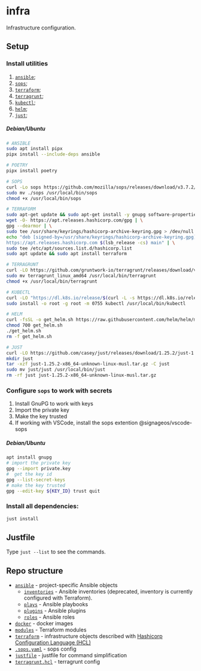 # infra

Infrastructure configuration.

## Setup

### Install utilities

1. [`ansible`](https://docs.ansible.com/ansible/latest/installation_guide/intro_installation.html);
2. [`sops`](https://github.com/mozilla/sops/releases/latest);
3. [`terraform`](https://developer.hashicorp.com/terraform/downloads);
4. [`terragrunt`](https://github.com/gruntwork-io/terragrunt/releases/latest);
5. [`kubectl`](https://kubernetes.io/ru/docs/tasks/tools/);
6. [`helm`](https://github.com/helm/helm/releases/latest);
7. [`just`](https://github.com/casey/just);

##### Debian/Ubuntu

```sh
# ANSIBLE
sudo apt install pipx
pipx install --include-deps ansible

# POETRY
pipx install poetry

# SOPS
curl -Lo sops https://github.com/mozilla/sops/releases/download/v3.7.2/sops-v3.7.2.linux.amd64
sudo mv ./sops /usr/local/bin/sops
chmod +x /usr/local/bin/sops

# TERRAFORM
sudo apt-get update && sudo apt-get install -y gnupg software-properties-common
wget -O- https://apt.releases.hashicorp.com/gpg | \
gpg --dearmor | \
sudo tee /usr/share/keyrings/hashicorp-archive-keyring.gpg > /dev/null
echo "deb [signed-by=/usr/share/keyrings/hashicorp-archive-keyring.gpg] \
https://apt.releases.hashicorp.com $(lsb_release -cs) main" | \
sudo tee /etc/apt/sources.list.d/hashicorp.list
sudo apt update && sudo apt install terraform

# TERRAGRUNT
curl -LO https://github.com/gruntwork-io/terragrunt/releases/download/v0.55.19/terragrunt_linux_amd64
sudo mv terragrunt_linux_amd64 /usr/local/bin/terragrunt
chmod +x /usr/local/bin/terragrunt

# KUBECTL
curl -LO "https://dl.k8s.io/release/$(curl -L -s https://dl.k8s.io/release/stable.txt)/bin/linux/amd64/kubectl"
sudo install -o root -g root -m 0755 kubectl /usr/local/bin/kubectl

# HELM
curl -fsSL -o get_helm.sh https://raw.githubusercontent.com/helm/helm/main/scripts/get-helm-3
chmod 700 get_helm.sh
./get_helm.sh
rm -f get_helm.sh

# JUST
curl -LO https://github.com/casey/just/releases/download/1.25.2/just-1.25.2-x86_64-unknown-linux-musl.tar.gz
mkdir just
tar -xzf just-1.25.2-x86_64-unknown-linux-musl.tar.gz -C just
sudo mv just/just /usr/local/bin/just
rm -rf just just-1.25.2-x86_64-unknown-linux-musl.tar.gz
```

### Configure `sops` to work with secrets

1. Install GnuPG to work with keys
2. Import the private key
3. Make the key trusted
4. If working with VSCode, install the sops extention @signageos/vscode-sops

##### Debian/Ubuntu

```sh
apt install gnupg
# import the private key
gpg --import private.key
#  get the key id
gpg --list-secret-keys
# make the key trusted
gpg --edit-key ${KEY_ID} trust quit
```

### Install all dependencies:

```sh
just install
```

## Justfile

Type `just --list` to see the commands.

## Repo structure

- [`ansible`](ansible/) - project-specific Ansible objects
  - [`inventories`](ansible/inventories/) - Ansible inventories (deprecated, inventory is currently configured with Terraform).
  - [`plays`](ansible/plays/) - Ansible playbooks
  - [`plugins`](ansible/plugins/) - Ansible plugins
  - [`roles`](ansible/roles/) - Ansible roles
- [`docker`](docker/) - docker images
- [`modules`](modules/) - Terraform modules
- [`terraform`](terraform/) - infrastructure objects described with [Hashicorp Configuration Language (HCL)](https://www.terraform.io/language/syntax/configuration)
- [`.sops.yaml`](.sops.yaml) - sops config
- [`justfile`](justfile) - justfile for command simplification
- [`terragrunt.hcl`](terragrunt.hcl) - terragrunt config
